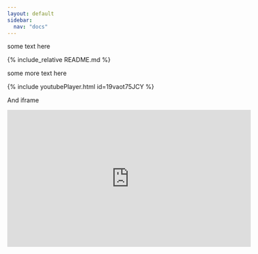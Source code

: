 ```yaml
---
layout: default
sidebar:
  nav: "docs"
---
```


some text here

{% include_relative README.md %}

some more text here

{% include youtubePlayer.html id=19vaot75JCY %}

And iframe


<iframe width="560" height="315" src="https://www.youtube.com/embed/19vaot75JCY" frameborder="0" allow="accelerometer; autoplay; encrypted-media; gyroscope; picture-in-picture" allowfullscreen></iframe>

